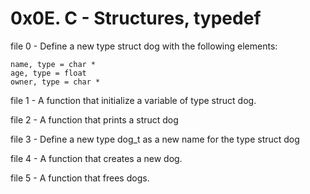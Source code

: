 # 0x0E. C - Structures, typedef

file 0 - Define a new type struct dog with the following elements:

	name, type = char *
	age, type = float
	owner, type = char *

file 1 - A function that initialize a variable of type struct dog. 

file 2 - A function that prints a struct dog

file 3 - Define a new type dog_t as a new name for the type struct dog

file 4 - A function that creates a new dog.

file 5 - A function that frees dogs.
